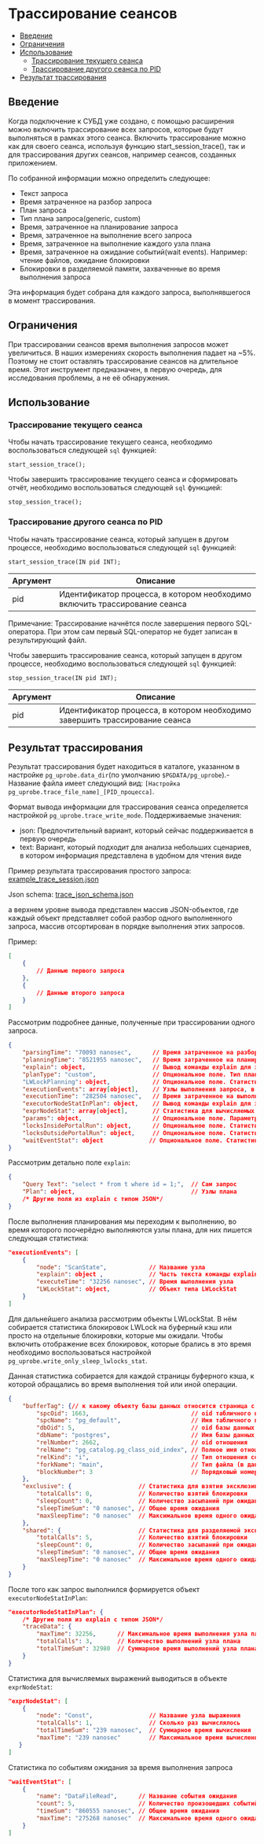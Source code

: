 # Трассирование сеансов

- [Введение](#введение)
- [Ограничения](#ограничения)
- [Использование](#использование)
    - [Трассирование текущего сеанса](#трассирование-текущего-сеанса)
    - [Трассирование другого сеанса по PID](#трассирование-другого-сеанса-по-pid)
- [Результат трассирования](#результат-трассирования)

## Введение

Когда подключение к СУБД уже создано, с помощью расширения можно включить трассирование всех запросов, которые будут выполняться в рамках этого сеанса. Включить трассирование можно как для своего сеанса, используя функцию start_session_trace(), так и для трассирования других сеансов, например сеансов, созданных приложением.

По собранной информации можно определить следующее:

- Текст запроса
- Время затраченное на разбор запроса
- План запроса
- Тип плана запроса(generic, custom)
- Время, затраченное на планирование запроса
- Время, затраченное на выполнение всего запроса
- Время, затраченное на выполнение каждого узла плана
- Время, затраченное на ожидание событий(wait events). Например: чтение файлов, ожидание блокировки
- Блокировки в разделяемой памяти, захваченные во время выполнения запроса

Эта информация будет собрана для каждого запроса, выполнявшегося в момент трассирования.

## Ограничения

При трассировании сеансов время выполнения запросов может увеличиться. В наших измерениях скорость выполнения падает на ~5%. Поэтому не стоит оставлять трассирование сеансов на длительное время. Этот инструмент предназначен, в первую очередь, для исследования проблемы, а не её обнаружения.


## Использование

### Трассирование текущего сеанса
Чтобы начать трассирование текущего сеанса, необходимо воспользоваться следующей ```sql``` функцией:

```start_session_trace();```

Чтобы завершить трассирование текущего сеанса и сформировать отчёт, необходимо воспользоваться следующей ```sql``` функцией:

```stop_session_trace();```

### Трассирование другого сеанса по PID

Чтобы начать трассирование сеанса, который запущен в другом процессе, необходимо воспользоваться следующей ```sql``` функцией:

```start_session_trace(IN pid INT);```

| Аргумент | Описание |
|---|---|
| pid | Идентификатор процесса, в котором необходимо включить трассирование сеанса |

Примечание: Трассирование начнётся после завершения первого SQL-оператора. При этом сам первый SQL-оператор не будет записан в результирующий файл.

Чтобы завершить трассирование сеанса, который запущен в другом процессе, необходимо воспользоваться следующей ```sql``` функцией:

```stop_session_trace(IN pid INT);```

| Аргумент | Описание |
|---|---|
| pid | Идентификатор процесса, в котором необходимо завершить трассирование сеанса |

## Результат трассирования
Результат трассирования будет находиться в каталоге, указанном в настройке `pg_uprobe.data_dir`(по умолчанию `$PGDATA/pg_uprobe`).- Название файла имеет следующий вид: `[Настройка pg_uprobe.trace_file_name]_[PID_процесса]`.

Формат вывода информации для трассирования сеанса определяется настройкой `pg_uprobe.trace_write_mode`. Поддерживаемые значения:
- json: Предпочтительный вариант, который сейчас поддерживается в первую очередь
- text: Вариант, который подходит для анализа небольших сценариев, в котором информация представлена в удобном для чтения виде

Пример результата трассирования простого запроса: [example_trace_session.json](./example_trace_session.json)

Json schema: [trace_json_schema.json](./trace_json_schema.json)

а верхнем уровне вывода представлен массив JSON-объектов, где каждый объект представляет собой разбор одного выполненного запроса, массив отсортирован в порядке выполнения этих запросов.

Пример:
```json
[
    {
        // Данные первого запроса
    },
    {
        // Данные второго запроса
    }
]
```
Рассмотрим подробнее данные, полученные при трассировании одного запроса.

```json
{
    "parsingTime": "70093 nanosec",      // Время затраченное на разбор SQL запроса
    "planningTime": "8521955 nanosec",   // Время затраченное на планирование SQL запроса
    "explain": object,                   // Вывод команды explain для запроса в json формате
    "planType": "custom",                // Опциональное поле. Тип плана выбран для подготовленного запроса: generic или custom
    "LWLockPlanning": object,            // Опциональное поле. Статистика блокировок страниц буферного кэша во время выполнения планирования запроса
    "executionEvents": array[object],    // Узлы выполнения запроса, в хронологическом порядке выполнения
    "executionTime": "282504 nanosec",   // Время затраченное на выполнение запроса
    "executorNodeStatInPlan": object,    // Вывод команды explain для запроса в json формате с статистикой выполнения каждого узла
    "exprNodeStat": array[object],       // Статистика для вычисляемых выражений
    "params": object,                    // Опциональное поле. Параметры для подготовленного запроса
    "locksInsidePortalRun": object,      // Опциональное поле. Статистика блокировок страниц буферного кэша во время выполнения запроса. Содержит объекты типа LWLockStat
    "locksOutsidePortalRun": object,     // Опциональное поле. Статистика блокировок страниц буферного кэша до выполнения запроса или после. Содержит объекты типа LWLockStat
    "waitEventStat": object             // Опциональное поле. Статистика по событиям ожидания за время выполнения запроса
}
```

Рассмотрим детально поле `explain`:
```json
{
    "Query Text": "select * from t where id = 1;",  // Сам запрос
    "Plan": object,                                 // Узлы плана
    /* Другие поля из explain с типом JSON*/
}
```

После выполнения планирования мы переходим к выполнению, во время которого поочерёдно выполняются узлы плана, для них пишется следующая статистика:
```json
"executionEvents": [
    {
        "node": "ScanState",            // Название узла
        "explain": object ,             // Часть текста команды explain для конкретно этого узла плана
        "executeTime": "32256 nanosec", // Время выполнения узла
        "LWLockStat": object,           // Объект типа LWLockStat
    }
]
```

Для дальнейшего анализа рассмотрим объекты LWLockStat. В нём собирается статистика блокировок LWLock на буферный кэш или просто на отдельные блокировки, которые мы ожидали. Чтобы включить отображение всех блокировок, которые брались в это время необходимо воспользоваться настройкой `pg_uprobe.write_only_sleep_lwlocks_stat`.

Данная статистика собирается для каждой страницы буферного кэша, к которой обращались во время выполнения той или иной операции.
```json
{
    "bufferTag": {// к какому объекту базы данных относится страница с диска
        "spcOid": 1663,                             // oid табличного пространства
        "spcName": "pg_default",                    // Имя табличного пространства
        "dbOid": 5,                                 // oid базы данных
        "dbName": "postgres",                       // Имя базы данных
        "relNumber": 2662,                          // oid отношения
        "relName": "pg_catalog.pg_class_oid_index", // Полное имя отношения
        "relKind": "i",                             // Тип отношения сокращённо (в данном случае это индекс)
        "forkName": "main",                         // Тип файла (в данном случае файл с данными)
        "blockNumber": 3                            // Порядковый номер блока в файле
    },
    "exclusive": {                   // Статистика для взятия эксклюзивной блокировки
        "totalCalls": 0,             // Количество взятий блокировки
        "sleepCount": 0,             // Количество засыпаний при ожидании блокировки
        "sleepTimeSum": "0 nanosec", // Общее время ожидания
        "maxSleepTime": "0 nanosec"  // Максимальное время одного ожидания
    },
    "shared": {                      // Статистика для разделяемой эксклюзивной блокировки
        "totalCalls": 5,             // Количество взятий блокировки
        "sleepCount": 0,             // Количество засыпаний при ожидании блокировки
        "sleepTimeSum": "0 nanosec", // Общее время ожидания
        "maxSleepTime": "0 nanosec"  // Максимальное время одного ожидания
    }
}
```

После того как запрос выполнился формируется объект `executorNodeStatInPlan`:
```json
"executorNodeStatInPlan": {
    /* Другие поля из explain с типом JSON*/
    "traceData": {
        "maxTime": 32256,      // Максимальное время выполнения узла плана
        "totalCalls": 3,       // Количество выполнений узла плана
        "totalTimeSum": 32980  // Суммарное время выполнений узла плана
    }
}
```

Статистика для вычисляемых выражений выводиться в объекте `exprNodeStat`:
```json
"exprNodeStat": [
    {
        "node": "Const",                // Название узла выражения
        "totalCalls": 1,                // Сколько раз вычислялось
        "totalTimeSum": "239 nanosec",  // Суммарное время вычисления
        "maxTime": "239 nanosec"        // Максимальное время вычисления
   }
]
```

Статистика по событиям ожидания за время выполнения запроса
```json
"waitEventStat": [
    {
        "name": "DataFileRead",      // Название события ожидания
        "count": 5,                  // Количество произошедших событий
        "timeSum": "860555 nanosec", // Общее время ожидания
        "maxTime": "275268 nanosec"  // Максимальное время одного ожидания
    }
]
```